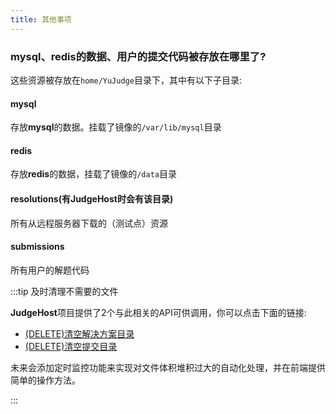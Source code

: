 ```yaml
---
title: 其他事项
---
```


### mysql、redis的数据、用户的提交代码被存放在哪里了?
这些资源被存放在`home/YuJudge`目录下，其中有以下子目录:

#### mysql

存放**mysql**的数据。挂载了镜像的`/var/lib/mysql`目录

#### redis

存放**redis**的数据，挂载了镜像的`/data`目录

#### resolutions(有JudgeHost时会有该目录)

所有从远程服务器下载的（测试点）资源

#### submissions

所有用户的解题代码

:::tip 及时清理不需要的文件

**JudgeHost**项目提供了2个与此相关的API可供调用，你可以点击下面的链接: 

- [(DELETE)清空解决方案目录](/judgeHostApi#清空解决方案目录)
- [(DELETE)清空提交目录](/judgeHostApi#清空解决方案目录)

未来会添加定时监控功能来实现对文件体积堆积过大的自动化处理，并在前端提供简单的操作方法。

:::
